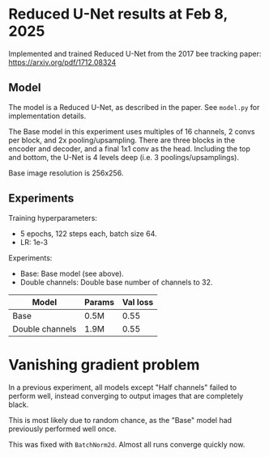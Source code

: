 # Reduced U-Net results at Feb 8, 2025

Implemented and trained Reduced U-Net from the 2017 bee tracking paper:
https://arxiv.org/pdf/1712.08324

## Model

The model is a Reduced U-Net, as described in the paper. See `model.py` for implementation details.

The Base model in this experiment uses multiples of 16 channels, 2 convs per block, and 2x pooling/upsampling.
There are three blocks in the encoder and decoder, and a final 1x1 conv as the head.
Including the top and bottom, the U-Net is 4 levels deep (i.e. 3 poolings/upsamplings).

Base image resolution is 256x256.

## Experiments

Training hyperparameters:

- 5 epochs, 122 steps each, batch size 64.
- LR: 1e-3

Experiments:

- Base: Base model (see above).
- Double channels: Double base number of channels to 32.

| Model | Params | Val loss |
| --- | --- | --- |
| Base | 0.5M | 0.55 |
| Double channels | 1.9M | 0.55 |

# Vanishing gradient problem

In a previous experiment, all models except "Half channels" failed to perform well,
instead converging to output images that are completely black.

This is most likely due to random chance, as the "Base" model had previously performed well once.

This was fixed with `BatchNorm2d`. Almost all runs converge quickly now.

